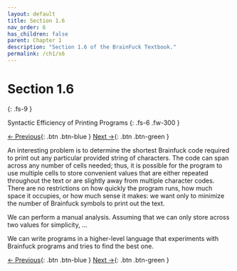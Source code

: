 ```yaml
---
layout: default
title: Section 1.6
nav_order: 6
has_children: false
parent: Chapter 1
description: "Section 1.6 of the BrainFuck Textbook."
permalink: /ch1/s6
---
```


# Section 1.6
{: .fs-9 }

Syntactic Efficiency of Printing Programs
{: .fs-6 .fw-300 }

[← Previous](/s5){: .btn .btn-blue }
[Next →](./ch2/s1){: .btn .btn-green }

An interesting problem is to determine the shortest Brainfuck code required to print out any particular provided string of characters. The code can span across any number of cells needed; thus, it is possible for the program to use multiple cells to store convenient values that are either repeated throughout the text or are slightly away from multiple character codes. There are no restrictions on how quickly the program runs, how much space it occupies, or how much sense it makes: we want only to minimize the number of Brainfuck symbols to print out the text.

We can perform a manual analysis. Assuming that we can only store across two values for simplicity, ...

We can write programs in a higher-level language that experiments with Brainfuck programs and tries to find the best one.

[← Previous](/s5){: .btn .btn-blue }
[Next →](./ch2/s1){: .btn .btn-green }
